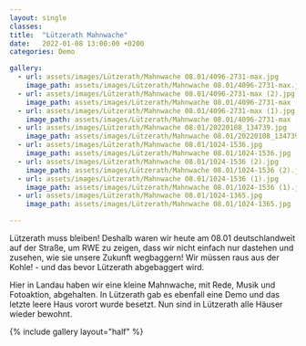 ```yaml
---
layout: single
classes: 
title:  "Lützerath Mahnwache"
date:   2022-01-08 13:00:00 +0200
categories: Demo

gallery:
  - url: assets/images/Lützerath/Mahnwache 08.01/4096-2731-max.jpg
    image_path: assets/images/Lützerath/Mahnwache 08.01/4096-2731-max.jpg
  - url: assets/images/Lützerath/Mahnwache 08.01/4096-2731-max (2).jpg
    image_path: assets/images/Lützerath/Mahnwache 08.01/4096-2731-max (2).jpg
  - url: assets/images/Lützerath/Mahnwache 08.01/4096-2731-max (1).jpg
    image_path: assets/images/Lützerath/Mahnwache 08.01/4096-2731-max (1).jpg
  - url: assets/images/Lützerath/Mahnwache 08.01/20220108_134739.jpg
    image_path: assets/images/Lützerath/Mahnwache 08.01/20220108_134739.jpg
  - url: assets/images/Lützerath/Mahnwache 08.01/1024-1536.jpg
    image_path: assets/images/Lützerath/Mahnwache 08.01/1024-1536.jpg
  - url: assets/images/Lützerath/Mahnwache 08.01/1024-1536 (2).jpg
    image_path: assets/images/Lützerath/Mahnwache 08.01/1024-1536 (2).jpg
  - url: assets/images/Lützerath/Mahnwache 08.01/1024-1536 (1).jpg
    image_path: assets/images/Lützerath/Mahnwache 08.01/1024-1536 (1).jpg
  - url: assets/images/Lützerath/Mahnwache 08.01/1024-1365.jpg
    image_path: assets/images/Lützerath/Mahnwache 08.01/1024-1365.jpg

---
```


Lützerath muss bleiben! Deshalb waren wir heute am 08.01 deutschlandweit auf der Straße, um RWE zu zeigen, dass wir nicht einfach nur dastehen und zusehen, wie sie unsere Zukunft wegbaggern! Wir müssen raus aus der Kohle! - und das bevor Lützerath abgebaggert wird. <br>

Hier in Landau haben wir eine kleine Mahnwache, mit Rede, Musik und Fotoaktion, abgehalten. In Lützerath gab es ebenfall eine Demo und das letzte leere Haus vorort wurde besetzt. Nun sind in Lützerath alle Häuser wieder bewohnt.  <br>

{% include gallery layout="half" %}










